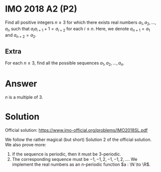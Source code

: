 # IMO 2018 A2 (P2)

Find all positive integers $n \geq 3$ for which there exists real numbers $a_1, a_2, \ldots, a_n$ such that $a_i a_{i + 1} + 1 = a_{i + 2}$ for each $i \leq n$.
Here, we denote $a_{n + 1} = a_1$ and $a_{n + 2} = a_2$.

## Extra

For each $n \geq 3$, find all the possible sequences $a_1, a_2, \ldots, a_n$.




# Answer

$n$ is a multiple of $3$.



# Solution

Official solution: <https://www.imo-official.org/problems/IMO2018SL.pdf>

We follow the rather magical (but short) Solution 2 of the official solution.
We also prove more:
1. If the sequence is periodic, then it must be 3-periodic.
2. The corresponding sequence must be $-1, -1, 2, -1, -1, 2, \ldots$.
We implement the real numbers as an $n$-periodic function $a : \N \to \R$.
